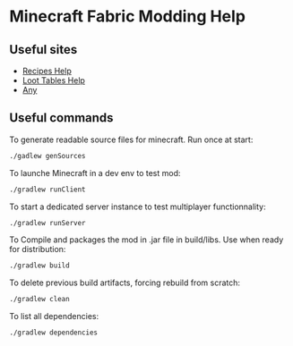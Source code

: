# Minecraft Fabric Modding Help

## Useful sites

- [Recipes Help](https://misode.github.io/recipe/)
- [Loot Tables Help](https://misode.github.io/loot-table/)
- [Any](https://misode.github.io/)

## Useful commands

To generate readable source files for minecraft. Run once at start:

```bash
./gadlew genSources
```

To launche Minecraft in a dev env to test mod:

```bash
./gradlew runClient
```

To start a dedicated server instance to test multiplayer functionnality:

```bash
./gradlew runServer
```

To Compile and packages the mod in .jar file in build/libs. Use when ready for distribution:

```bash
./gradlew build
```

To delete previous build artifacts, forcing rebuild from scratch:

```bash
./gradlew clean
```

To list all dependencies:

```bash
./gradlew dependencies
```
